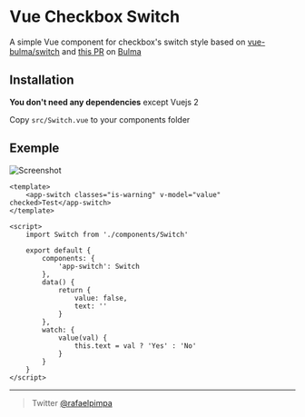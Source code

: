 # Vue Checkbox Switch

A simple Vue component for checkbox's switch style based on [vue-bulma/switch](https://github.com/vue-bulma/switch) and [this PR](https://github.com/jgthms/bulma/pull/544) on [Bulma](https://github.com/jgthms/bulma)

## Installation

**You don't need any dependencies** except Vuejs 2

Copy ``src/Switch.vue`` to your components folder

## Exemple

![Screenshot](https://github.com/rafaelpimpa/vue-checkbox-switch/blob/master/screenshot.png)

```vue
<template>
    <app-switch classes="is-warning" v-model="value" checked>Test</app-switch>
</template>

<script>
    import Switch from './components/Switch'

    export default {
        components: {
            'app-switch': Switch
        },
        data() {
            return {
                value: false,
                text: ''
            }
        },
        watch: {
            value(val) {
                this.text = val ? 'Yes' : 'No'
            }
        }
    }
</script>
```

---

> Twitter [@rafaelpimpa](https://twitter.com/rafaelpimpa)
